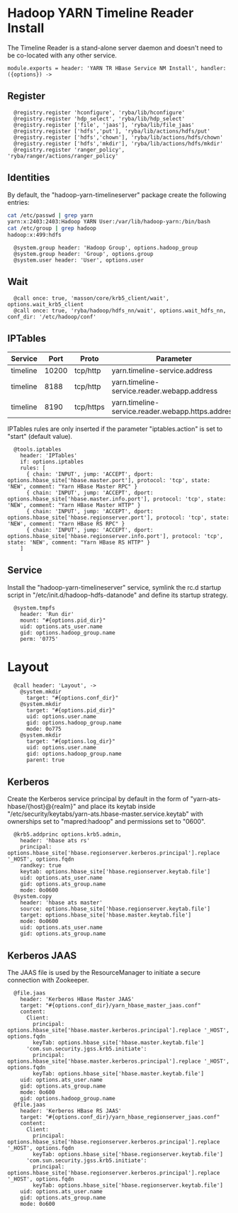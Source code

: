 
# Hadoop YARN Timeline Reader Install

The Timeline Reader is a stand-alone server daemon and doesn't need to be
co-located with any other service.

    module.exports = header: 'YARN TR HBase Service NM Install', handler: ({options}) ->

## Register

      @registry.register 'hconfigure', 'ryba/lib/hconfigure'
      @registry.register 'hdp_select', 'ryba/lib/hdp_select'
      @registry.register ['file', 'jaas'], 'ryba/lib/file_jaas'
      @registry.register ['hdfs','put'], 'ryba/lib/actions/hdfs/put'
      @registry.register ['hdfs','chown'], 'ryba/lib/actions/hdfs/chown'
      @registry.register ['hdfs','mkdir'], 'ryba/lib/actions/hdfs/mkdir'      
      @registry.register 'ranger_policy', 'ryba/ranger/actions/ranger_policy'

## Identities

By default, the "hadoop-yarn-timelineserver" package create the following entries:

```bash
cat /etc/passwd | grep yarn
yarn:x:2403:2403:Hadoop YARN User:/var/lib/hadoop-yarn:/bin/bash
cat /etc/group | grep hadoop
hadoop:x:499:hdfs
```

      @system.group header: 'Hadoop Group', options.hadoop_group
      @system.group header: 'Group', options.group
      @system.user header: 'User', options.user

## Wait

      @call once: true, 'masson/core/krb5_client/wait', options.wait_krb5_client
      @call once: true, 'ryba/hadoop/hdfs_nn/wait', options.wait_hdfs_nn, conf_dir: '/etc/hadoop/conf'

## IPTables

| Service   | Port   | Proto     | Parameter                                  |
|-----------|------- |-----------|--------------------------------------------|
| timeline  | 10200  | tcp/http  | yarn.timeline-service.address              |
| timeline  | 8188   | tcp/http  | yarn.timeline-service.reader.webapp.address       |
| timeline  | 8190   | tcp/https | yarn.timeline-service.reader.webapp.https.address |

IPTables rules are only inserted if the parameter "iptables.action" is set to
"start" (default value).


      @tools.iptables
        header: 'IPTables'
        if: options.iptables
        rules: [
          { chain: 'INPUT', jump: 'ACCEPT', dport: options.hbase_site['hbase.master.port'], protocol: 'tcp', state: 'NEW', comment: "Yarn HBase Master RPC" }
          { chain: 'INPUT', jump: 'ACCEPT', dport: options.hbase_site['hbase.master.info.port'], protocol: 'tcp', state: 'NEW', comment: "Yarn HBase Master HTTP" }
          { chain: 'INPUT', jump: 'ACCEPT', dport: options.hbase_site['hbase.regionserver.port'], protocol: 'tcp', state: 'NEW', comment: "Yarn HBase RS RPC" }
          { chain: 'INPUT', jump: 'ACCEPT', dport: options.hbase_site['hbase.regionserver.info.port'], protocol: 'tcp', state: 'NEW', comment: "Yarn HBase RS HTTP" }
        ]

## Service

Install the "hadoop-yarn-timelineserver" service, symlink the rc.d startup script
in "/etc/init.d/hadoop-hdfs-datanode" and define its startup strategy.

      @system.tmpfs
        header: 'Run dir'
        mount: "#{options.pid_dir}"
        uid: options.ats_user.name
        gid: options.hadoop_group.name
        perm: '0775'

# Layout

      @call header: 'Layout', ->
        @system.mkdir
          target: "#{options.conf_dir}"
        @system.mkdir
          target: "#{options.pid_dir}"
          uid: options.user.name
          gid: options.hadoop_group.name
          mode: 0o775
        @system.mkdir
          target: "#{options.log_dir}"
          uid: options.user.name
          gid: options.hadoop_group.name
          parent: true

## Kerberos

Create the Kerberos service principal by default in the form of
"yarn-ats-hbase/{host}@{realm}" and place its keytab inside
"/etc/security/keytabs/yarn-ats.hbase-master.service.keytab" with ownerships set to
"mapred:hadoop" and permissions set to "0600".

      @krb5.addprinc options.krb5.admin,
        header: 'hbase ats rs'
        principal: options.hbase_site['hbase.regionserver.kerberos.principal'].replace '_HOST', options.fqdn
        randkey: true
        keytab: options.hbase_site['hbase.regionserver.keytab.file']
        uid: options.ats_user.name
        gid: options.ats_group.name
        mode: 0o0600
      @system.copy
        header: 'hbase ats master'
        source: options.hbase_site['hbase.regionserver.keytab.file']
        target: options.hbase_site['hbase.master.keytab.file']
        mode: 0o0600
        uid: options.ats_user.name
        gid: options.ats_group.name     


## Kerberos JAAS

The JAAS file is used by the ResourceManager to initiate a secure connection 
with Zookeeper.

      @file.jaas
        header: 'Kerberos HBase Master JAAS'
        target: "#{options.conf_dir}/yarn_hbase_master_jaas.conf"
        content: 
          Client:
            principal: options.hbase_site['hbase.master.kerberos.principal'].replace '_HOST', options.fqdn
            keyTab: options.hbase_site['hbase.master.keytab.file']
          'com.sun.security.jgss.krb5.initiate':
            principal: options.hbase_site['hbase.master.kerberos.principal'].replace '_HOST', options.fqdn
            keyTab: options.hbase_site['hbase.master.keytab.file']
        uid: options.ats_user.name
        gid: options.ats_group.name
        mode: 0o600
        gid: options.hadoop_group.name
      @file.jaas
        header: 'Kerberos HBase RS JAAS'
        target: "#{options.conf_dir}/yarn_hbase_regionserver_jaas.conf"
        content: 
          Client:
            principal: options.hbase_site['hbase.regionserver.kerberos.principal'].replace '_HOST', options.fqdn
            keyTab: options.hbase_site['hbase.regionserver.keytab.file']
          'com.sun.security.jgss.krb5.initiate':
            principal: options.hbase_site['hbase.regionserver.kerberos.principal'].replace '_HOST', options.fqdn
            keyTab: options.hbase_site['hbase.regionserver.keytab.file']
        uid: options.ats_user.name
        gid: options.ats_group.name
        mode: 0o600
